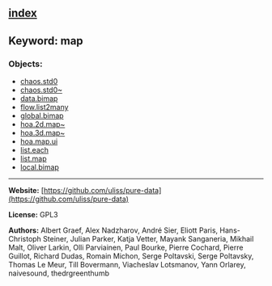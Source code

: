 [index](../index.html)
---

## Keyword: map

### Objects:
* [chaos.std0](../chaos.std0.html)
* [chaos.std0~](../chaos.std0~.html)
* [data.bimap](../data.bimap.html)
* [flow.list2many](../flow.list2many.html)
* [global.bimap](../global.bimap.html)
* [hoa.2d.map~](../hoa.2d.map~.html)
* [hoa.3d.map~](../hoa.3d.map~.html)
* [hoa.map.ui](../hoa.map.ui.html)
* [list.each](../list.each.html)
* [list.map](../list.map.html)
* [local.bimap](../local.bimap.html)

---
**Website:** [https://github.com/uliss/pure-data](https://github.com/uliss/pure-data)

**License:** GPL3

**Authors:** Albert Graef, Alex Nadzharov, André Sier, Eliott Paris, Hans-Christoph Steiner, Julian Parker, Katja Vetter, Mayank Sanganeria, Mikhail Malt, Oliver Larkin, Olli Parviainen, Paul Bourke, Pierre Cochard, Pierre Guillot, Richard Dudas, Romain Michon, Serge Poltavski, Serge Poltavsky, Thomas Le Meur, Till Bovermann, Viacheslav Lotsmanov, Yann Orlarey, naivesound, thedrgreenthumb
